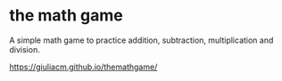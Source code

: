 # the math game

A simple math game to practice addition, subtraction, multiplication and division.

https://giuliacm.github.io/themathgame/

